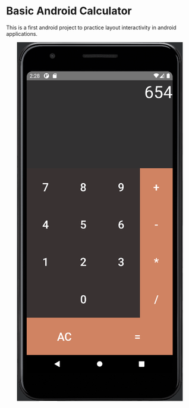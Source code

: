 # Basic Android Calculator

This is a first android project to practice layout interactivity in android applications.
<p align="center">
<img src="./demo.gif" align="center" />
</p>

